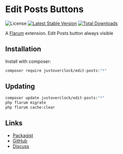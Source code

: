 # Edit Posts Buttons

![License](https://img.shields.io/badge/license-MIT-blue.svg) [![Latest Stable Version](https://img.shields.io/packagist/v/justoverclock/edit-posts.svg)](https://packagist.org/packages/justoverclock/edit-posts) [![Total Downloads](https://img.shields.io/packagist/dt/justoverclock/edit-posts.svg)](https://packagist.org/packages/justoverclock/edit-posts)

A [Flarum](http://flarum.org) extension. Edit Posts button always visible

## Installation

Install with composer:

```sh
composer require justoverclock/edit-posts:"*"
```

## Updating

```sh
composer update justoverclock/edit-posts:"*"
php flarum migrate
php flarum cache:clear
```

## Links

- [Packagist](https://packagist.org/packages/justoverclock/edit-posts)
- [GitHub](https://github.com/justoverclock/edit-posts)
- [Discuss](https://discuss.flarum.org/d/PUT_DISCUSS_SLUG_HERE)
